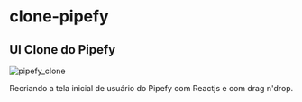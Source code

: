 # clone-pipefy
## UI Clone do Pipefy
![pipefy_clone](https://user-images.githubusercontent.com/33705104/91600260-0e934c80-e93e-11ea-8796-2c8c7ebee86f.png)

Recriando a tela inicial de usuário do Pipefy com Reactjs e com drag n'drop.

